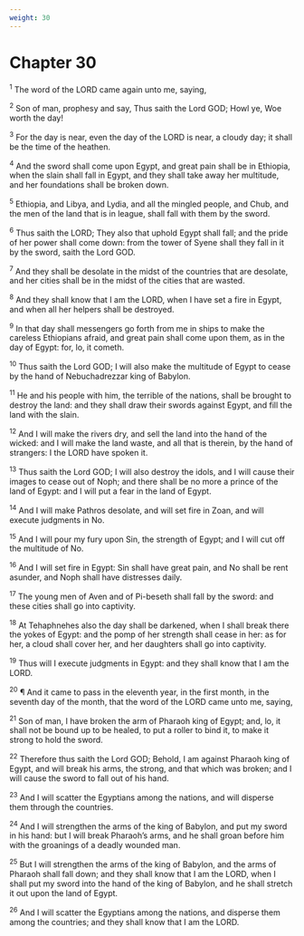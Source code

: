 ```yaml
---
weight: 30
---
```


# Chapter 30

<sup>1</sup> The word of the LORD came again unto me, saying, 

<sup>2</sup> Son of man, prophesy and say, Thus saith the Lord GOD; Howl ye, Woe worth the day! 

<sup>3</sup> For the day is near, even the day of the LORD is near, a cloudy day; it shall be the time of the heathen. 

<sup>4</sup> And the sword shall come upon Egypt, and great pain shall be in Ethiopia, when the slain shall fall in Egypt, and they shall take away her multitude, and her foundations shall be broken down. 

<sup>5</sup> Ethiopia, and Libya, and Lydia, and all the mingled people, and Chub, and the men of the land that is in league, shall fall with them by the sword. 

<sup>6</sup> Thus saith the LORD; They also that uphold Egypt shall fall; and the pride of her power shall come down: from the tower of Syene shall they fall in it by the sword, saith the Lord GOD. 

<sup>7</sup> And they shall be desolate in the midst of the countries that are desolate, and her cities shall be in the midst of the cities that are wasted. 

<sup>8</sup> And they shall know that I am the LORD, when I have set a fire in Egypt, and when all her helpers shall be destroyed. 

<sup>9</sup> In that day shall messengers go forth from me in ships to make the careless Ethiopians afraid, and great pain shall come upon them, as in the day of Egypt: for, lo, it cometh. 

<sup>10</sup> Thus saith the Lord GOD; I will also make the multitude of Egypt to cease by the hand of Nebuchadrezzar king of Babylon. 

<sup>11</sup> He and his people with him, the terrible of the nations, shall be brought to destroy the land: and they shall draw their swords against Egypt, and fill the land with the slain. 

<sup>12</sup> And I will make the rivers dry, and sell the land into the hand of the wicked: and I will make the land waste, and all that is therein, by the hand of strangers: I the LORD have spoken it. 

<sup>13</sup> Thus saith the Lord GOD; I will also destroy the idols, and I will cause their images to cease out of Noph; and there shall be no more a prince of the land of Egypt: and I will put a fear in the land of Egypt. 

<sup>14</sup> And I will make Pathros desolate, and will set fire in Zoan, and will execute judgments in No. 

<sup>15</sup> And I will pour my fury upon Sin, the strength of Egypt; and I will cut off the multitude of No. 

<sup>16</sup> And I will set fire in Egypt: Sin shall have great pain, and No shall be rent asunder, and Noph shall have distresses daily. 

<sup>17</sup> The young men of Aven and of Pi-beseth shall fall by the sword: and these cities shall go into captivity. 

<sup>18</sup> At Tehaphnehes also the day shall be darkened, when I shall break there the yokes of Egypt: and the pomp of her strength shall cease in her: as for her, a cloud shall cover her, and her daughters shall go into captivity. 

<sup>19</sup> Thus will I execute judgments in Egypt: and they shall know that I am the LORD. 

<sup>20</sup> ¶ And it came to pass in the eleventh year, in the first month, in the seventh day of the month, that the word of the LORD came unto me, saying, 

<sup>21</sup> Son of man, I have broken the arm of Pharaoh king of Egypt; and, lo, it shall not be bound up to be healed, to put a roller to bind it, to make it strong to hold the sword. 

<sup>22</sup> Therefore thus saith the Lord GOD; Behold, I am against Pharaoh king of Egypt, and will break his arms, the strong, and that which was broken; and I will cause the sword to fall out of his hand. 

<sup>23</sup> And I will scatter the Egyptians among the nations, and will disperse them through the countries. 

<sup>24</sup> And I will strengthen the arms of the king of Babylon, and put my sword in his hand: but I will break Pharaoh’s arms, and he shall groan before him with the groanings of a deadly wounded man. 

<sup>25</sup> But I will strengthen the arms of the king of Babylon, and the arms of Pharaoh shall fall down; and they shall know that I am the LORD, when I shall put my sword into the hand of the king of Babylon, and he shall stretch it out upon the land of Egypt. 

<sup>26</sup> And I will scatter the Egyptians among the nations, and disperse them among the countries; and they shall know that I am the LORD. 


